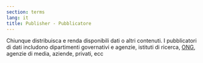 ```yaml
---
section: terms
lang: it 
title: Publisher - Pubblicatore
---
```

Chiunque distribuisca e renda disponibili dati o altri contenuti. 
I pubblicatori di dati includono dipartimenti governativi e agenzie, istituti di ricerca, [ONG](../NGO/), agenzie di media, aziende, privati, ecc
